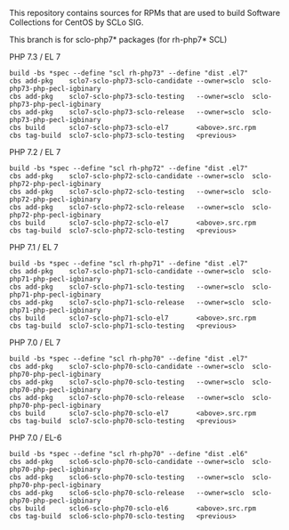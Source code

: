 This repository contains sources for RPMs that are used
to build Software Collections for CentOS by SCLo SIG.

This branch is for sclo-php7* packages (for rh-php7* SCL)


PHP 7.3 / EL 7

    build -bs *spec --define "scl rh-php73" --define "dist .el7"
    cbs add-pkg    sclo7-sclo-php73-sclo-candidate --owner=sclo  sclo-php73-php-pecl-igbinary
    cbs add-pkg    sclo7-sclo-php73-sclo-testing   --owner=sclo  sclo-php73-php-pecl-igbinary
    cbs add-pkg    sclo7-sclo-php73-sclo-release   --owner=sclo  sclo-php73-php-pecl-igbinary
    cbs build      sclo7-sclo-php73-sclo-el7       <above>.src.rpm
    cbs tag-build  sclo7-sclo-php73-sclo-testing   <previous>

PHP 7.2 / EL 7

    build -bs *spec --define "scl rh-php72" --define "dist .el7"
    cbs add-pkg    sclo7-sclo-php72-sclo-candidate --owner=sclo  sclo-php72-php-pecl-igbinary
    cbs add-pkg    sclo7-sclo-php72-sclo-testing   --owner=sclo  sclo-php72-php-pecl-igbinary
    cbs add-pkg    sclo7-sclo-php72-sclo-release   --owner=sclo  sclo-php72-php-pecl-igbinary
    cbs build      sclo7-sclo-php72-sclo-el7       <above>.src.rpm
    cbs tag-build  sclo7-sclo-php72-sclo-testing   <previous>

PHP 7.1 / EL 7

    build -bs *spec --define "scl rh-php71" --define "dist .el7"
    cbs add-pkg    sclo7-sclo-php71-sclo-candidate --owner=sclo  sclo-php71-php-pecl-igbinary
    cbs add-pkg    sclo7-sclo-php71-sclo-testing   --owner=sclo  sclo-php71-php-pecl-igbinary
    cbs add-pkg    sclo7-sclo-php71-sclo-release   --owner=sclo  sclo-php71-php-pecl-igbinary
    cbs build      sclo7-sclo-php71-sclo-el7       <above>.src.rpm
    cbs tag-build  sclo7-sclo-php71-sclo-testing   <previous>

PHP 7.0 / EL 7

    build -bs *spec --define "scl rh-php70" --define "dist .el7"
    cbs add-pkg    sclo7-sclo-php70-sclo-candidate --owner=sclo  sclo-php70-php-pecl-igbinary
    cbs add-pkg    sclo7-sclo-php70-sclo-testing   --owner=sclo  sclo-php70-php-pecl-igbinary
    cbs add-pkg    sclo7-sclo-php70-sclo-release   --owner=sclo  sclo-php70-php-pecl-igbinary
    cbs build      sclo7-sclo-php70-sclo-el7       <above>.src.rpm
    cbs tag-build  sclo7-sclo-php70-sclo-testing   <previous>

PHP 7.0 / EL-6

    build -bs *spec --define "scl rh-php70" --define "dist .el6"
    cbs add-pkg    sclo6-sclo-php70-sclo-candidate --owner=sclo  sclo-php70-php-pecl-igbinary
    cbs add-pkg    sclo6-sclo-php70-sclo-testing   --owner=sclo  sclo-php70-php-pecl-igbinary
    cbs add-pkg    sclo6-sclo-php70-sclo-release   --owner=sclo  sclo-php70-php-pecl-igbinary
    cbs build      sclo6-sclo-php70-sclo-el6       <above>.src.rpm
    cbs tag-build  sclo6-sclo-php70-sclo-testing   <previous>

